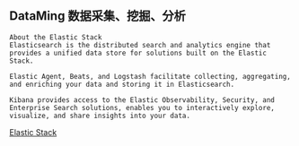 ## DataMing 数据采集、挖掘、分析

```
About the Elastic Stack
Elasticsearch is the distributed search and analytics engine that provides a unified data store for solutions built on the Elastic Stack.

Elastic Agent, Beats, and Logstash facilitate collecting, aggregating, and enriching your data and storing it in Elasticsearch.

Kibana provides access to the Elastic Observability, Security, and Enterprise Search solutions, enables you to interactively explore, visualize, and share insights into your data.
```
[Elastic Stack](https://www.elastic.co/guide/index.html)

